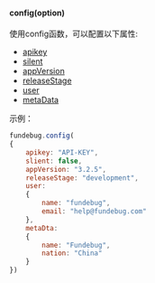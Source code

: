 #### config(option)

使用config函数，可以配置以下属性:

- [apikey](../customize/apikey.md)
- [silent](../customize/silent.md)
- [appVersion](../customize/appversion.md)
- [releaseStage](../customize/releasestage.md)
- [user](../customize/user.md)
- [metaData](../customize/metadata.md)

示例：

```js
fundebug.config(
{
    apikey: "API-KEY",
    slient: false,
    appVersion: "3.2.5",
    releaseStage: "development",
    user:
    {
        name: "fundebug",
        email: "help@fundebug.com"
    },
    metaDta:
    {
        name: "Fundebug",
        nation: "China"
    }
})
```